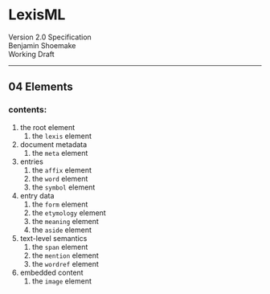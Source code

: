 #  LexisML  #

Version 2.0 Specification<br>
Benjamin Shoemake<br>
Working Draft

- - -

##  04 Elements  ##

###  contents:  ###

01. the root element
    01. the `lexis` element
02. document metadata
    01. the `meta` element
03. entries
    01. the `affix` element
    02. the `word` element
    03. the `symbol` element
04. entry data
    01. the `form` element
    02. the `etymology` element
    03. the `meaning` element
    04. the `aside` element
05. text-level semantics
    01. the `span` element
    02. the `mention` element
    03. the `wordref` element
06. embedded content
    01. the `image` element
